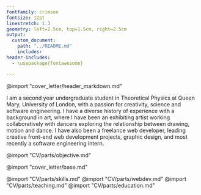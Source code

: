 ```yaml
---
fontfamily: crimson
fontsize: 12pt
linestretch: 1.3
geometry: left=2.5cm, top=1.5cm, right=2.5cm
output:
  custom_document:
    path: "../README.md"
    includes:
header-includes:
  - \usepackage{fontawesome}

---
```


@import "cover_letter/header_markdown.md"

I am a second year undergraduate student in Theoretical Physics at Queen Mary, University of London, with a passion for creativity, science and software engineering.  I have a diverse history of experience with a background in art, where I have been an exhibiting artist working collaboratively with dancers exploring the relationship between drawing, motion and dance.  I have also been a freelance web developer, leading creative front-end web development projects, graphic design, and most recently a software engineering intern.

@import "CV/parts/objective.md"

<!--  COVER LETTER-->
@import "cover_letter/base.md"

<!--  CV -->
@import "CV/parts/skills.md"
@import "CV/parts/webdev.md"
@import "CV/parts/teaching.md"
@import "CV/parts/education.md"
